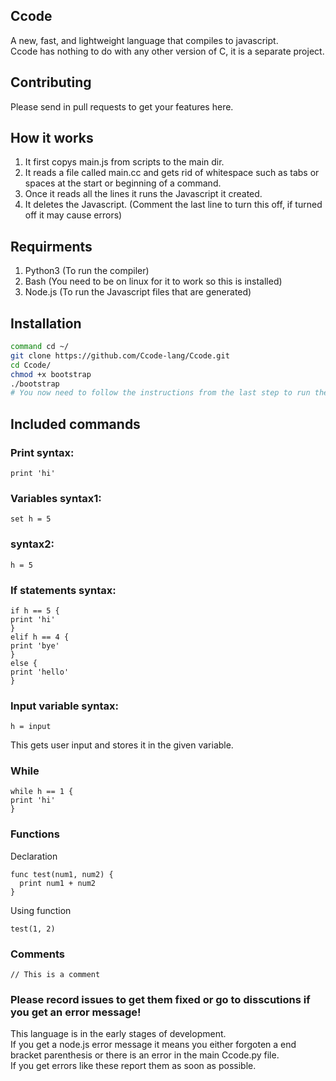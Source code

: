 ## Ccode
A new, fast, and lightweight language that compiles to javascript.  
Ccode has nothing to do with any other version of C, it is a separate project.

## Contributing
Please send in pull requests to get your features here.

## How it works
1. It first copys main.js from scripts to the main dir.
2. It reads a file called main.cc and gets rid of whitespace such as tabs or spaces at the start or beginning of a command.
3. Once it reads all the lines it runs the Javascript it created.
4. It deletes the Javascript. (Comment the last line to turn this off, if turned off it may cause errors)


## Requirments
1. Python3 (To run the compiler)
2. Bash (You need to be on linux for it to work so this is installed)
3. Node.js (To run the Javascript files that are generated)


## Installation
```bash
command cd ~/
git clone https://github.com/Ccode-lang/Ccode.git
cd Ccode/
chmod +x bootstrap
./bootstrap
# You now need to follow the instructions from the last step to run the language
```

## Included commands
### Print syntax: 
```
print 'hi'
```
### Variables syntax1: 
```
set h = 5
```
### syntax2:
```
h = 5
```
### If statements syntax: 
```
if h == 5 {  
print 'hi'  
}  
elif h == 4 {   
print 'bye'  
}  
else {  
print 'hello'  
}  
```
### Input variable syntax: 
```
h = input
```
This gets user input and stores it in the given variable.
### While
```
while h == 1 {  
print 'hi'  
}  
```
### Functions
Declaration
```
func test(num1, num2) {
  print num1 + num2
}
```
Using function
```
test(1, 2)
```

### Comments
```
// This is a comment
```

### Please record issues to get them fixed or go to disscutions if you get an error message!
This language is in the early stages of development.  
If you get a node.js error message it means you either forgoten a end bracket parenthesis or there is an error in the main Ccode.py file.  
If you get errors like these report them as soon as possible.  


